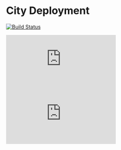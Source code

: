 # City Deployment

[![Build Status](https://img.shields.io/codeship/bcf125d0-c98f-0132-ff07-5a159bbe729b.svg?style=flat-square)](https://app.codeship.com/projects/75264)

[![JS Size](http://img.badgesize.io/CityUniversityLondon/deploy-city/master/main/js/CITY_R.min.js?compression=gzip&style=flat-square&label=JS&color=cda741)](https://raw.githubusercontent.com/CityUniversityLondon/deploy-city/master/main/js/CITY_R.min.js)
[![CSS Size](http://img.badgesize.io/CityUniversityLondon/deploy-city/master/main/css/style.css?compression=gzip&style=flat-square&label=CSS&color=016fba)](https://raw.githubusercontent.com/CityUniversityLondon/deploy-city/master/main/css/style.css)
